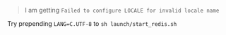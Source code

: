 > I am getting `Failed to configure LOCALE for invalid locale name`

Try prepending `LANG=C.UTF-8` to `sh launch/start_redis.sh`